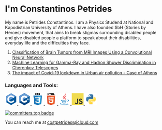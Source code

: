 <h1>I'm Constantinos Petrides</h1>


My name is Petrides Constantinos. I am a Physics Studend at National and Kapodistrian University of Athens. I have also founded SbH (Stories by Heroes) movement, that aims to break stigmas surrounding disabled people and give disabled people a platform to speak about their disabilities, everyday life and the difficulties they face. 
1. [Classification of Brain Tumors from MRI Images Using a Convolutional Neural Network]()
2. [Machine Learning for Gamma-Ray and Hadron Shower Discrimination in Cherenkov Telescopes ](https://github.com/costpetrides/MAGIC-Gamma-Telescope/tree/main)
3. [The impact of Covid-19 lockdown in Urban air pollution - Case of Athens](https://github.com/costpetrides/Air-pollution-COVID-19-impact)  

<h3 align="left">Languages and Tools:</h3>
<p align="left"> <a href="https://www.cprogramming.com/" target="_blank" rel="noreferrer"> <img src="https://raw.githubusercontent.com/devicons/devicon/master/icons/c/c-original.svg" alt="c" width="40" height="40"/> </a> <a href="https://www.w3schools.com/cpp/" target="_blank" rel="noreferrer"> <img src="https://raw.githubusercontent.com/devicons/devicon/master/icons/cplusplus/cplusplus-original.svg" alt="cplusplus" width="40" height="40"/> </a> <a href="https://www.w3schools.com/css/" target="_blank" rel="noreferrer"> <img src="https://raw.githubusercontent.com/devicons/devicon/master/icons/css3/css3-original-wordmark.svg" alt="css3" width="40" height="40"/> </a> <a href="https://www.w3.org/html/" target="_blank" rel="noreferrer"> <img src="https://raw.githubusercontent.com/devicons/devicon/master/icons/html5/html5-original-wordmark.svg" alt="html5" width="40" height="40"/> </a> <a href="https://www.java.com" target="_blank" rel="noreferrer"> <img src="https://raw.githubusercontent.com/devicons/devicon/master/icons/java/java-original.svg" alt="java" width="40" height="40"/> </a> <a href="https://developer.mozilla.org/en-US/docs/Web/JavaScript" target="_blank" rel="noreferrer"> <img src="https://raw.githubusercontent.com/devicons/devicon/master/icons/javascript/javascript-original.svg" alt="javascript" width="40" height="40"/> </a> <a href="https://www.python.org" target="_blank" rel="noreferrer"> <img src="https://raw.githubusercontent.com/devicons/devicon/master/icons/python/python-original.svg" alt="python" width="40" height="40"/> </a> </p>

[![committers.top badge](https://user-badge.committers.top/cyprus/USERNAME.svg)](https://user-badge.committers.top/cyprus/costpetrides)

You can reach me at  costpetrides@icloud.com
